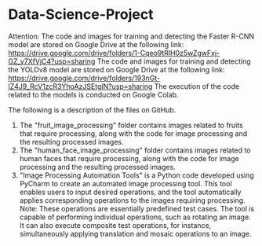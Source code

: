 # Data-Science-Project
Attention:
The code and images for training and detecting the Faster R-CNN model are stored on Google Drive at the following link: https://drive.google.com/drive/folders/1-Cqeo9tRlH0z5wZgwFxj-GZ_y7XfVjC4?usp=sharing
The code and images for training and detecting the YOLOv8 model are stored on Google Drive at the following link: https://drive.google.com/drive/folders/193nGt-lZ4J9_RcV1zcR3YhoAzJSEtglN?usp=sharing
The execution of the code related to the models is conducted on Google Colab.

The following is a description of the files on GitHub.
1. The "fruit_image_processing" folder contains images related to fruits that require processing, along with the code for image processing and the resulting processed images.
2. The "human_face_image_processing" folder contains images related to human faces that require processing, along with the code for image processing and the resulting processed images.
3. "Image Processing Automation Tools" is a Python code developed using PyCharm to create an automated image processing tool. This tool enables users to input desired operations, and the tool automatically applies corresponding operations to the images requiring processing. Note: These operations are essentially predefined test cases. The tool is capable of performing individual operations, such as rotating an image. It can also execute composite test operations, for instance, simultaneously applying translation and mosaic operations to an image.


